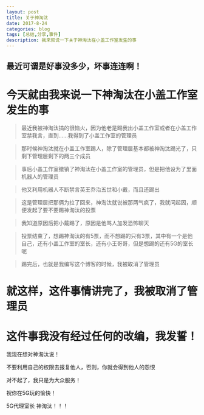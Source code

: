 ```yaml
---
layout: post
title: 关于神淘汰
date: 2017-8-24
categories: blog
tags: [总结,分享,事件]
description: 我来叙说一下关于神淘汰在小盖工作室发生的事
---
```


## 最近可谓是好事没多少，坏事连连啊！

# 今天就由我来说一下神淘汰在小盖工作室发生的事

>最近我被神淘汰搞的很恼火，因为他老是踢我出小盖工作室或者在小盖工作室禁我言，直到......我得到了小盖工作室的管理员

>那时候神淘汰就在小盖工作室踢人，除了管理层基本都被神淘汰踢光了，只剩下管理层剩下的两三个成员

>事后小盖工作室撤销了神淘汰在小盖工作室的管理员，但是把他设为了里面机器人的管理员

>他又利用机器人不断禁言英王乔治五世和小戴，而且还踢出

>这是管理层把那俩为拉了回来，神淘汰就说被那两气疯了，我就问起因，顺便发起了要不要踢神淘汰的投票

>我知道原因后把小戴踢了，原因是他骂人加发恐怖聊天

>投票结束了，想踢神淘汰的有5票，而不想踢的只有3票，其中有一个是他自己，还有小盖工作室的室长，还有小王哥哥，但是想踢的还有5G的室长呢

>踢完后，也就是我编写这个博客的时候，我被取消了管理员

# 就这样，这件事情讲完了，我被取消了管理员

# 这件事我没有经过任何的改编，我发誓！

我现在想对神淘汰说！

不要利用自己的权限去报复他人，否则，你就会得到他人的怨恨

对不起了，我只是为大众服务！

祝你在5G玩的愉快！

5G代理室长 神淘汰！！！
